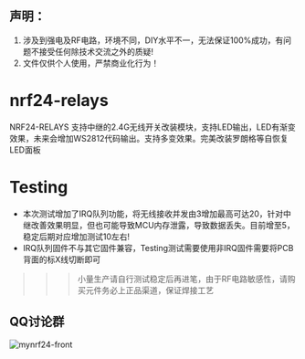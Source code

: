 ## 声明：
1. 涉及到强电及RF电路，环境不同，DIY水平不一，无法保证100%成功，有问题不接受任何除技术交流之外的质疑!
2. 文件仅供个人使用，严禁商业化行为！

# nrf24-relays
NRF24-RELAYS 支持中继的2.4G无线开关改装模块，支持LED输出，LED有渐变效果，未来会增加WS2812代码输出。支持多变效果。完美改装罗朗格等自恢复LED面板

# Testing
- 本次测试增加了IRQ队列功能，将无线接收并发由3增加最高可达20，针对中继改善效果明显，但也可能导致MCU内存泄露，导致数据丢失。目前增至5，稳定后期对应增加测试10左右!
- IRQ队列固件不与其它固件兼容，Testing测试需要使用非IRQ固件需要将PCB背面的标X线切断即可

>>> 小量生产请自行测试稳定后再进笔，由于RF电路敏感性，请购买元件务必上正品渠道，保证焊接工艺

## QQ讨论群

![mynrf24-front](https://github.com/huexpub/MYNRF24/blob/master/doc/Mysenso-QQ.png)
